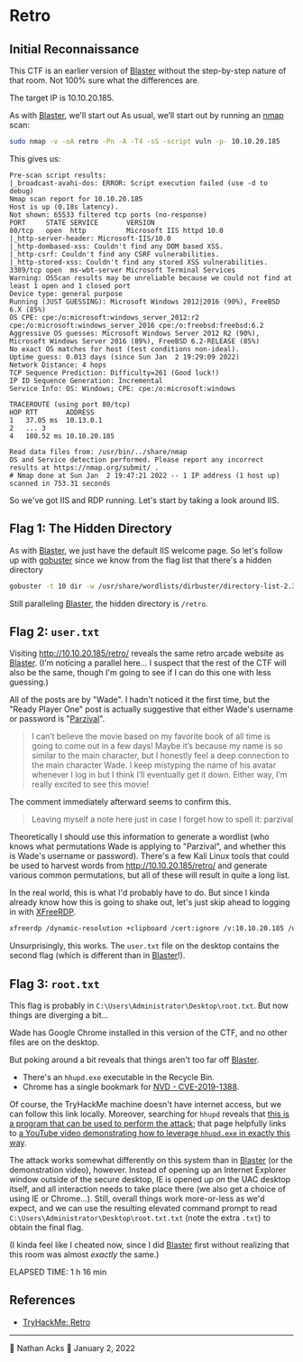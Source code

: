 # Retro

## Initial Reconnaissance 

This CTF is an earlier version of [Blaster](tryhackme-blaster.md) without the step-by-step nature of that room. Not 100% sure what the differences are.

The target IP is 10.10.20.185.

As with [Blaster](tryhackme-blaster.md), we'll start out As usual, we’ll start out by running an [nmap](nmap.md) scan:

```bash
sudo nmap -v -oA retro -Pn -A -T4 -sS -script vuln -p- 10.10.20.185
```

This gives us:

```Nmap 7.92 scan initiated Sun Jan  2 19:34:48 2022 as: nmap -v -oA retro -Pn -A -T4 -sS -script vuln -p- 10.10.20.185
Pre-scan script results:
|_broadcast-avahi-dos: ERROR: Script execution failed (use -d to debug)
Nmap scan report for 10.10.20.185
Host is up (0.18s latency).
Not shown: 65533 filtered tcp ports (no-response)
PORT     STATE SERVICE       VERSION
80/tcp   open  http          Microsoft IIS httpd 10.0
|_http-server-header: Microsoft-IIS/10.0
|_http-dombased-xss: Couldn't find any DOM based XSS.
|_http-csrf: Couldn't find any CSRF vulnerabilities.
|_http-stored-xss: Couldn't find any stored XSS vulnerabilities.
3389/tcp open  ms-wbt-server Microsoft Terminal Services
Warning: OSScan results may be unreliable because we could not find at least 1 open and 1 closed port
Device type: general purpose
Running (JUST GUESSING): Microsoft Windows 2012|2016 (90%), FreeBSD 6.X (85%)
OS CPE: cpe:/o:microsoft:windows_server_2012:r2 cpe:/o:microsoft:windows_server_2016 cpe:/o:freebsd:freebsd:6.2
Aggressive OS guesses: Microsoft Windows Server 2012 R2 (90%), Microsoft Windows Server 2016 (89%), FreeBSD 6.2-RELEASE (85%)
No exact OS matches for host (test conditions non-ideal).
Uptime guess: 0.013 days (since Sun Jan  2 19:29:09 2022)
Network Distance: 4 hops
TCP Sequence Prediction: Difficulty=261 (Good luck!)
IP ID Sequence Generation: Incremental
Service Info: OS: Windows; CPE: cpe:/o:microsoft:windows

TRACEROUTE (using port 80/tcp)
HOP RTT       ADDRESS
1   37.05 ms  10.13.0.1
2   ... 3
4   180.52 ms 10.10.20.185

Read data files from: /usr/bin/../share/nmap
OS and Service detection performed. Please report any incorrect results at https://nmap.org/submit/ .
# Nmap done at Sun Jan  2 19:47:21 2022 -- 1 IP address (1 host up) scanned in 753.31 seconds
```

So we've got IIS and RDP running. Let's start by taking a look around IIS.

## Flag 1: The Hidden Directory

As with [Blaster](tryhackme-blaster.md), we just have the default IIS welcome page. So let's follow up with [gobuster](gobuster.md) since we know from the flag list that there's a hidden directory

```bash
gobuster -t 10 dir -w /usr/share/wordlists/dirbuster/directory-list-2.3-small.txt -u http://10.10.20.185/
```

Still paralleling [Blaster](tryhackme-blaster.md), the hidden directory is `/retro`.

## Flag 2: `user.txt`

Visiting http://10.10.20.185/retro/ reveals the same retro arcade website as [Blaster](tryhackme-blaster.md). (I'm noticing a parallel here... I suspect that the rest of the CTF will also be the same, though I'm going to see if I can do this one with less guessing.)

All of the posts are by "Wade". I hadn't noticed it the first time, but the "Ready Player One" post is actually suggestive that either Wade's username or password is "[Parzival](https://en.wikipedia.org/wiki/Ready_Player_One#Plot)".

> I can’t believe the movie based on my favorite book of all time is going to come out in a few days! Maybe it’s because my name is so similar to the main character, but I honestly feel a deep connection to the main character Wade. I keep mistyping the name of his avatar whenever I log in but I think I’ll eventually get it down. Either way, I’m really excited to see this movie!

The comment immediately afterward seems to confirm this.

> Leaving myself a note here just in case I forget how to spell it: parzival

Theoretically I should use this information to generate a wordlist (who knows what permutations Wade is applying to "Parzival", and whether this is Wade's username or password). There's a few Kali Linux tools that could be used to harvest words from http://10.10.20.185/retro/ and generate various common permutations, but all of these will result in quite a long list.

In the real world, this is what I'd probably have to do. But since I kinda already know how this is going to shake out, let's just skip ahead to logging in with [XFreeRDP](xfreerdp.md).

```bash
xfreerdp /dynamic-resolution +clipboard /cert:ignore /v:10.10.20.185 /u:Wade /p:parzival
```

Unsurprisingly, this works. The `user.txt` file on the desktop contains the second flag (which is different than in [Blaster](tryhackme-blaster.md)!).

## Flag 3: `root.txt`

This flag is probably in `C:\Users\Administrator\Desktop\root.txt`. But now things are diverging a bit...

Wade has Google Chrome installed in this version of the CTF, and no other files are on the desktop.

But poking around a bit reveals that things aren't too far off [Blaster](tryhackme-blaster.md).

* There's an `hhupd.exe` executable in the Recycle Bin.
* Chrome has a single bookmark for [NVD - CVE-2019-1388](https://nvd.nist.gov/vuln/detail/CVE-2019-1388).

Of course, the TryHackMe machine doesn't have internet access, but we can follow this link locally. Moreover, searching for `hhupd` reveals that [this is a program that can be used to perform the attack](https://www.nagenrauft-consulting.com/2019/11/21/cve-2019-1388-hhupd-exe/); that page helpfully links to [a YouTube video demonstrating how to leverage `hhupd.exe` in exactly this way](https://www.youtube.com/watch?v=3BQKpPNlTSo).

The attack works somewhat differently on this system than in [Blaster](tryhackme-blaster.md) (or the demonstration video), however. Instead of opening up an Internet Explorer window outside of the secure desktop, IE is opened up *on* the UAC desktop itself, and all interaction needs to take place there (we also get a choice of using IE or Chrome...). Still, overall things work more-or-less as we'd expect, and we can use the resulting elevated command prompt to read `C:\Users\Administrator\Desktop\root.txt.txt` (note the extra `.txt`) to obtain the final flag.

(I kinda feel like I cheated now, since I did [Blaster](tryhackme-blaster.md) first without realizing that this room was almost *exactly* the same.)
 
ELAPSED TIME: 1 h 16 min

## References

* [TryHackMe: Retro](https://tryhackme.com/room/retro)

- - - -

👤 Nathan Acks
📅 January 2, 2022
